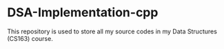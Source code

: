 # DSA-Implementation-cpp
This repository is used to store all my source codes in my Data Structures (CS163) course.
